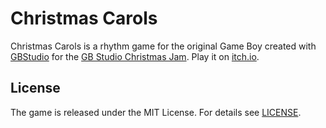 # Christmas Carols
Christmas Carols is a rhythm game for the original Game Boy created with [GBStudio](https://github.com/chrismaltby/gb-studio) for the [GB Studio Christmas Jam](https://itch.io/jam/gb-studio-christmas-bash). Play it on [itch.io](https://invertedhat.itch.io/christmas-carols).

## License
The game is released under the MIT License. For details see [LICENSE](LICENSE).
